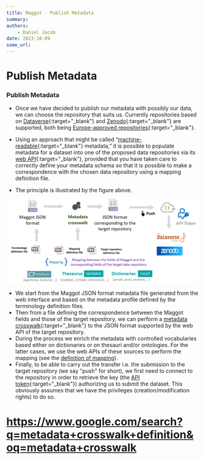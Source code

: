 ```yaml
---
title: Maggot - Publish Metadata
summary: 
authors:
    - Daniel Jacob
date: 2023-10-09
some_url:
---
```


# Publish Metadata

<style>.md-typeset h1 {display: none;} .md-nav__item {font-size: medium}</style>

###  Publish Metadata

* Once we have decided to publish our metadata with possibly our data, we can choose the repository that suits us. Currently repositories based on [Dataverse][4]{:target="_blank"} and [Zenodo][5]{:target="_blank"} are supported, both being [Europe-approved repositories][6]{:target="_blank"}.
* Using an approach that might be called “[machine-readable][2]{:target="_blank"} metadata,” it is possible to populate metadata for a dataset into one of the proposed data repositories via its [web API][3]{:target="_blank"}, provided that you have taken care to correctly define your metadata schema so that it is possible to make a correspondence with the chosen data repository using a mapping definition file.

* The principle is illustrated by the figure above.

<center>
<a href="../images/publish_fig1.png" data-lightbox="fig1"><img src="../images/publish_fig1.png" width="800px"></a>
</center>


* We start from the Maggot JSON format metadata file generated from the web interface and based on the metadata profile defined by the terminology definition files. 
* Then from a file defining the correspondence between the Maggot fields and those of the target repository, we can perform a [metadata crosswalk][7]{:target="_blank"} to the JSON format supported by the web API of the target repository.
* During the process we enrich the metadata with controlled vocabularies based either on dictionaries or on thesauri and/or ontologies. For the latter cases, we use the web APIs of these sources to perform the mapping (see the [definition of mapping](../definitions/mapping)).
* Finally, to be able to carry out the transfer i.e. the submission to the target repository (we say "push" for short), we first need to connect to the repository in order to retrieve the key (the [API token][1]{:target="_blank"}) authorizing us to submit the dataset. This obviously assumes that we have the privileges (creation/modification rights) to do so.


[1]: https://www.wallarm.com/what/what-is-an-api-token-quick-guide
[2]: https://opendatahandbook.org/glossary/en/terms/machine-readable/
[3]: https://en.wikipedia.org/wiki/Web_API
[4]: https://dataverse.org/
[5]: https://www.openaire.eu/zenodo-guide
[6]: https://open-research-europe.ec.europa.eu/for-authors/data-guidelines#approvedrepositories
[7]: https://en.wikipedia.org/wiki/Schema_crosswalk

# https://www.google.com/search?q=metadata+crosswalk+definition&oq=metadata+crosswalk